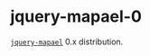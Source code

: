 # jquery-mapael-0

[`jquery-mapael`](https://www.npmjs.com/package/jquery-mapael) 0.x distribution.
